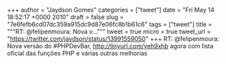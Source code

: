 
+++
author = "Jaydson Gomes"
categories = ["tweet"]
date = "Fri May 14 18:52:17 +0000 2010"
draft = false
slug = "7e6fefb6cd07dc359a915dc9d87e06fc8b1b61c6"
tags = ["tweet"]
title = """RT: @felipenmoura: Nova v..."""
tweet = true
micro = true
tweet_url = "https://twitter.com/jaydson/status/13991559050"
+++
RT: @felipenmoura: Nova versão do #PHPDevBar, http://tinyurl.com/yeh9xhb agora com lista oficial das funções PHP e várias outras melhorias
